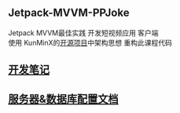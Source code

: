 ## Jetpack-MVVM-PPJoke
Jetpack MVVM最佳实践 开发短视频应用 客户端  
使用 KunMinX的[开源项目](https://github.com/KunMinX/Jetpack-MVVM-Best-Practice)中架构思想 重构此课程代码



## [开发笔记](https://git.imooc.com/coding-402/ppjoke_jetpack/src/master/jetpack%e5%ae%a2%e6%88%b7%e7%ab%af%e5%bc%80%e5%8f%91%e7%ac%94%e8%ae%b0.md)

## [服务器&数据库配置文档](https://git.imooc.com/coding-402/ppjoke_jetpack/src/master/%e6%9c%8d%e5%8a%a1%e5%99%a8%e7%8e%af%e5%a2%83%e6%90%ad%e5%bb%ba.md)

